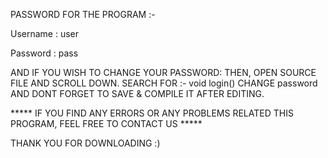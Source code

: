 
PASSWORD FOR THE PROGRAM :-

Username : user

Password : pass


AND IF YOU WISH TO CHANGE YOUR PASSWORD:
THEN, OPEN SOURCE FILE AND SCROLL DOWN. SEARCH FOR :- void login()
CHANGE password AND DONT FORGET TO SAVE & COMPILE IT AFTER EDITING.

***** IF YOU FIND ANY ERRORS OR ANY PROBLEMS RELATED THIS PROGRAM, FEEL FREE TO CONTACT US *****  










THANK YOU FOR DOWNLOADING :) 